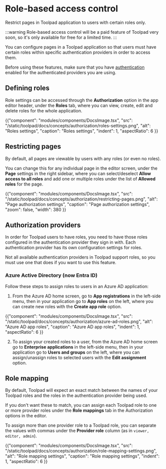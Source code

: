 # Role-based access control

<p class="description">Restrict pages in Toolpad application to users with certain roles only.</p>

:::warning
Role-based access control will be a paid feature of Toolpad very soon, so it's only available for free for a limited time.
:::

You can configure pages in a Toolpad application so that users must have certain roles within specific authentication providers in order to access them.

Before using these features, make sure that you have [authentication](/toolpad/concepts/authentication/) enabled for the authenticated providers you are using.

## Defining roles

Role settings can be accessed through the **Authorization** option in the app editor header, under the **Roles** tab, where you can view, create, edit and delete roles for the whole application.

{{"component": "modules/components/DocsImage.tsx", "src": "/static/toolpad/docs/concepts/authorization/roles-settings.png", "alt": "Roles settings", "caption": "Roles settings", "indent": 1, "aspectRatio": 6 }}

## Restricting pages

By default, all pages are viewable by users with any roles (or even no roles).

You can change this for any individual page in the editor screen, under the **Page** settings in the right sidebar, where you can select/deselect **Allow access to all roles** and add one or multiple roles under the list of **Allowed roles** for the page.

{{"component": "modules/components/DocsImage.tsx", "src": "/static/toolpad/docs/concepts/authorization/restricting-pages.png", "alt": "Page authorization settings", "caption": "Page authorization settings", "zoom": false, "width": 380 }}

## Authorization providers

In order for Toolpad users to have roles, you need to have those roles configured in the authentication provider they sign in with. Each authentication provider has its own configuration settings for roles.

Not all available authentication providers in Toolpad support roles, so you must use one that does if you want to use this feature.

### Azure Active Directory (now Entra ID)

Follow these steps to assign roles to users in an Azure AD application:

1. From the Azure AD home screen, go to **App registrations** in the left-side menu, then in your application go to **App roles** on the left, where you can create new roles with the **Create app role** option.

{{"component": "modules/components/DocsImage.tsx", "src": "/static/toolpad/docs/concepts/authorization/azure-ad-roles.png", "alt": "Azure AD app roles", "caption": "Azure AD app roles", "indent": 1, "aspectRatio": 6 }}

2. To assign your created roles to a user, from the Azure AD home screen go to **Enterprise applications** in the left-side menu, then in your application go to **Users and groups** on the left, where you can assign/unassign roles to selected users with the **Edit assignment** option.

## Role mapping

By default, Toolpad will expect an exact match between the names of your Toolpad roles and the roles in the authentication provider being used.

If you don't want these to match, you can assign each Toolpad role to one or more provider roles under the **Role mappings** tab in the Authorization options in the editor.

To assign more than one provider role to a Toolpad role, you can separate the values with commas under the **Provider role** column (as in `viewer, editor, admin`).

{{"component": "modules/components/DocsImage.tsx", "src": "/static/toolpad/docs/concepts/authorization/role-mapping-settings.png", "alt": "Role mapping settings", "caption": "Role mapping settings", "indent": 1, "aspectRatio": 6 }}
